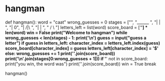 # hangman
def hangman():
    word = "caat"
    wrong_guesses = 0
    stages = ["", "______   ", "|  |   ", "|  0", "| /|\  ", "|  |   ", "  / \ "]
    letters_left = list(word)
    score_board = ['__'] * len(word)
    win = False
    print("Welcome to hangman")
    while wrong_guesses < len(stages) - 1:
        print('\n')
        guess = input("guess a letter")
        if guess in letters_left:
            character_index = letters_left.index(guess)
            score_board[character_index] = guess
            letters_left[character_index] = '$'
        else:
            wrong_guesses += 1
        print(''.join(score_board))
        print('\n'.join(stages[0:wrong_guesses + 1]))
        if '__' not in score_board:
            print("you win, the word was")
            print(''.join(score_board))
            win = True
            break


hangman()
